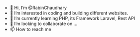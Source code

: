 - 👋 Hi, I’m @RabinChaudhary
- 👀 I’m interested in coding and building different websites.
- 🌱 I’m currently learning PHP, its Framework Laravel, Rest API
- 💞️ I’m looking to collaborate on ...
- 📫 How to reach me 


<!---
RabinChaudhary/RabinChaudhary is a ✨ special ✨ repository because its `README.md` (this file) appears on your GitHub profile.
You can click the Preview link to take a look at your changes.
--->
